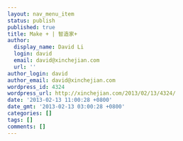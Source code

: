 ```yaml
---
layout: nav_menu_item
status: publish
published: true
title: Make + | 智造家+
author:
  display_name: David Li
  login: david
  email: david@xinchejian.com
  url: ''
author_login: david
author_email: david@xinchejian.com
wordpress_id: 4324
wordpress_url: http://xinchejian.com/2013/02/13/4324/
date: '2013-02-13 11:00:28 +0800'
date_gmt: '2013-02-13 03:00:28 +0800'
categories: []
tags: []
comments: []
---
```


